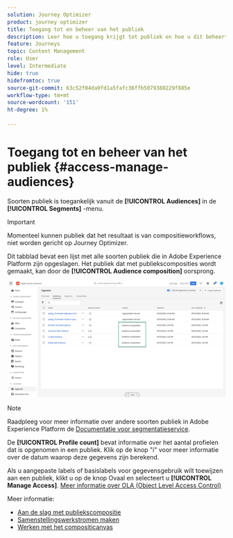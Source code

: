 ```yaml
---
solution: Journey Optimizer
product: journey optimizer
title: Toegang tot en beheer van het publiek
description: Leer hoe u toegang krijgt tot publiek en hoe u dit beheert
feature: Journeys
topic: Content Management
role: User
level: Intermediate
hide: true
hidefromtoc: true
source-git-commit: 63c52f04da9fd1a5fafc36ffb5079380229f885e
workflow-type: tm+mt
source-wordcount: '151'
ht-degree: 1%

---
```



# Toegang tot en beheer van het publiek {#access-manage-audiences}

Soorten publiek is toegankelijk vanuit de **[!UICONTROL Audiences]** in de **[!UICONTROL Segments]** -menu.

>[!IMPORTANT]
>
>Momenteel kunnen publiek dat het resultaat is van compositieworkflows, niet worden gericht op Journey Optimizer.

Dit tabblad bevat een lijst met alle soorten publiek die in Adobe Experience Platform zijn opgeslagen. Het publiek dat met publiekscomposities wordt gemaakt, kan door de **[!UICONTROL Audience composition]** oorsprong.

![](assets/audiences-list.png)

>[!NOTE]
>
>Raadpleeg voor meer informatie over andere soorten publiek in Adobe Experience Platform de [Documentatie voor segmentatieservice](https://experienceleague.adobe.com/docs/experience-platform/segmentation/ui/overview.html).

De **[!UICONTROL Profile count]** bevat informatie over het aantal profielen dat is opgenomen in een publiek. Klik op de knop &quot;i&quot; voor meer informatie over de datum waarop deze gegevens zijn berekend.

Als u aangepaste labels of basislabels voor gegevensgebruik wilt toewijzen aan een publiek, klikt u op de knop Ovaal en selecteert u **[!UICONTROL Manage Access]**. [Meer informatie over OLA (Object Level Access Control)](../administration/object-based-access.md)

<!--
-edit an audience?
-->

Meer informatie:

* [Aan de slag met publiekscompositie](get-started-audience-orchestration.md)
* [Samenstellingswerkstromen maken](create-compositions.md)
* [Werken met het compositicanvas](composition-canvas.md)
